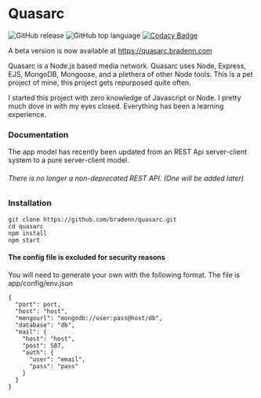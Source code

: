 # Quasarc
![GitHub release](https://img.shields.io/github/release-pre/bradenn/quasarc.svg)
![GitHub top language](https://img.shields.io/github/languages/top/bradenn/quasarc.svg)
[![Codacy Badge](https://api.codacy.com/project/badge/Grade/26d9de7283b542aa966e1566259a29de)](https://www.codacy.com/app/bradenn/quasarc?utm_source=github.com&amp;utm_medium=referral&amp;utm_content=bradenn/quasarc&amp;utm_campaign=Badge_Grade)

A beta version is now available at https://quasarc.bradenn.com

Quasarc is a Node.js based media network. Quasarc uses Node, Express, EJS, MongoDB, Mongoose, and a plethera of other Node tools.
This is a pet project of mine, this project gets repurposed quite often.

I started this project with zero knowledge of Javascript or Node. I pretty much dove in with my eyes closed. Everything has been a learning experience.

### Documentation
The app model has recently been updated from an REST Api server-client system to a pure server-client model.
###### There is no longer a non-deprecated REST API. (One will be added later)

### Installation 
```
git clone https://github.com/bradenn/quasarc.git
cd quasarc
npm install
npm start
```

#### The config file is excluded for security reasons
You will need to generate your own with the following format.
The file is app/config/env.json
```
{
  "port": port,
  "host": "host",
  "mongourl": "mongodb://user:pass@host/db",
  "database": "db",
  "mail": {
    "host": "host",
    "post": 587,
    "auth": {
      "user": "email",
      "pass": "pass"
    }
  }
}
```
